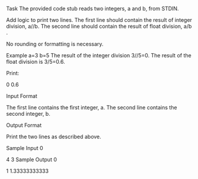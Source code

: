 Task
The provided code stub reads two integers, a and b, from STDIN.

Add logic to print two lines. The first line should contain the result of integer division, a//b. The second line should contain the result of float division, a/b .

No rounding or formatting is necessary.

Example
a=3
b=5
The result of the integer division 3//5=0.
The result of the float division is 3/5=0.6.


Print:

0
0.6


Input Format

The first line contains the first integer, a.
The second line contains the second integer, b.

Output Format

Print the two lines as described above.

Sample Input 0

4
3
Sample Output 0

1
1.33333333333
